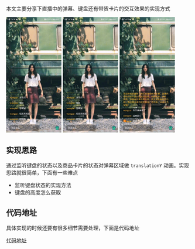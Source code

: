 

本文主要分享下直播中的弹幕、键盘还有带货卡片的交互效果的实现方式

<img src="https://github.com/dawangzai/LiveBullet/blob/master/gif1.gif" width="30%" height="30%"> <img src="https://github.com/dawangzai/LiveBullet/blob/master/gif2.gif" width="30%" height="30%"> <img src="https://github.com/dawangzai/LiveBullet/blob/master/gif3.gif" width="30%" height="30%">


## 实现思路
通过监听键盘的状态以及商品卡片的状态对弹幕区域做 `translationY` 动画。实现思路就很简单，下面有一些难点
- 监听键盘状态的实现方法
- 键盘的高度怎么获取



## 代码地址
具体实现的时候还要有很多细节需要处理，下面是代码地址 

[代码地址]("代码地址")
